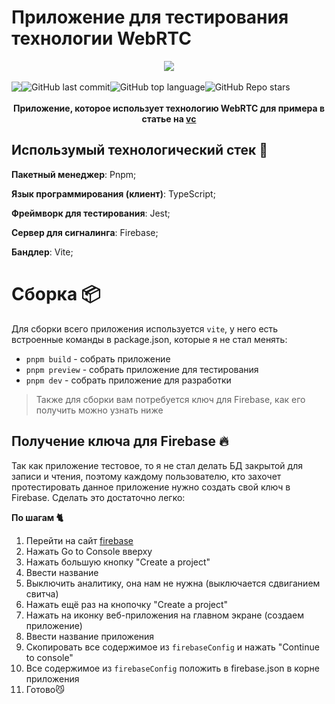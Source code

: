 # Приложение для тестирования технологии WebRTC
<div align="center"><img src="https://user-images.githubusercontent.com/101672047/168921679-a0d9f179-bc72-4d28-bd4e-6f1bcadd1868.png"/></div>
<br>

<div align="center" style="display: flex">
  <img src="https://img.shields.io/github/issues/crckhd/webrtc-example?label=issues&logo=webrtc&style=for-the-badge">
  <img alt="GitHub last commit" src="https://img.shields.io/github/last-commit/crckhd/webrtc-example?label=L.%20commit&logo=github&style=for-the-badge">
  <img alt="GitHub top language" src="https://img.shields.io/github/languages/top/crckhd/webrtc-example?logo=typescript&style=for-the-badge">
  <img alt="GitHub Repo stars" src="https://img.shields.io/github/stars/crckhd/webrtc-example?label=%E2%9C%A8&style=for-the-badge">
</div>

<br>


<div align="center"><strong>Приложение, которое использует технологию WebRTC для примера в статье на <a href="https://vc.ru">vc</a></strong></div>

## Использумый технологический стек 🔨

**Пакетный менеджер**: Pnpm;

**Язык программирования (клиент)**: TypeScript;

**Фреймворк для тестирования**: Jest;

**Сервер для сигналинга**: Firebase;

**Бандлер**: Vite;

# Сборка 📦

Для сборки всего приложения используется `vite`, у него есть встроенные команды в package.json, которые я не стал менять:

* `pnpm build`   - собрать приложение
* `pnpm preview` - собрать приложение для тестирования
* `pnpm dev`     - собрать приложение для разработки

> Также для сборки вам потребуется ключ для Firebase, как его получить можно узнать ниже

## Получение ключа для Firebase 🔥
Так как приложение тестовое, то я не стал делать БД закрытой для записи и чтения, поэтому каждому пользователю, кто захочет протестировать данное приложение нужно создать свой ключ в Firebase. Сделать это достаточно легко:

**По шагам 🐈**
1. Перейти на сайт [firebase](https://firebase.google.com)
2. Нажать Go to Console вверху
3. Нажать большую кнопку "Create a project"
4. Ввести название
5. Выключить аналитику, она нам не нужна (выключается сдвиганием свитча)
6. Нажать ещё раз на кнопочку "Create a project"
7. Нажать на иконку веб-приложения на главном экране (создаем приложение)
8. Ввести название приложения
9. Скопировать все содержимое из `firebaseConfig` и нажать "Continue to console"
10. Все содержимое из `firebaseConfig` положить в firebase.json в корне приложения
11. Готово😼

